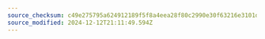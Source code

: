 ```yaml
---
source_checksum: c49e275795a624912189f5f8a4eea28f80c2990e30f63216e3101d410f025c1e
source_modified: 2024-12-12T21:11:49.594Z
---
```


